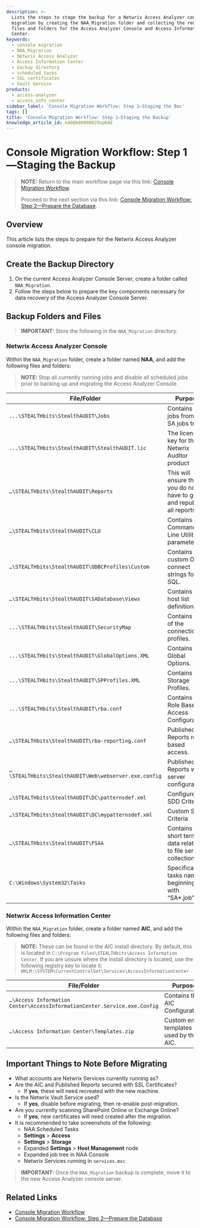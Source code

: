 ```yaml
---
description: >-
  Lists the steps to stage the backup for a Netwrix Access Analyzer console
  migration by creating the NAA_Migration folder and collecting the required
  files and folders for the Access Analyzer Console and Access Information
  Center.
keywords:
  - console migration
  - NAA_Migration
  - Netwrix Access Analyzer
  - Access Information Center
  - backup directory
  - scheduled tasks
  - SSL certificates
  - Vault Service
products:
  - access-analyzer
  - access_info_center
sidebar_label: 'Console Migration Workflow: Step 1—Staging the Bac'
tags: []
title: 'Console Migration Workflow: Step 1—Staging the Backup'
knowledge_article_id: kA0Qk0000002OnpKAE
---
```


# Console Migration Workflow: Step 1—Staging the Backup

> **NOTE:** Return to the main workflow page via this link: [Console Migration Workflow](/docs/kb/accessanalyzer/console-migration-workflow.md).
>
> Proceed to the next section via this link: [Console Migration Workflow: Step 2—Prepare the Database](/docs/kb/accessanalyzer/console-migration-workflow-step-2-prepare-the-database.md).

## Overview

This article lists the steps to prepare for the Netwrix Access Analyzer console migration.

## Create the Backup Directory

1. On the current Access Analyzer Console Server, create a folder called `NAA_Migration`.
2. Follow the steps below to prepare the key components necessary for data recovery of the Access Analyzer Console Server.

## Backup Folders and Files

> **IMPORTANT:** Store the following in the `NAA_Migration` directory.

### Netwrix Access Analyzer Console

Within the `NAA_Migration` folder, create a folder named **NAA**, and add the following files and folders:

> **NOTE:** Stop all currently running jobs and disable all scheduled jobs prior to backing up and migrating the Access Analyzer Console.

| File/Folder | Purpose |
|---|---|
| `...\STEALTHbits\StealthAUDIT\Jobs` | Contains the jobs from the SA jobs tree. |
| `...\STEALTHbits\StealthAUDIT\StealthAUDIT.lic` | The license key for the Netwrix Auditor product |
| `…\STEALTHbits\StealthAUDIT\Reports` | This will ensure that you do not have to go and republish all reports |
| `…\STEALTHbits\StealthAUDIT\CLU` | Contains any Command Line Utility parameters. |
| `…\STEALTHbits\StealthAUDIT\ODBCProfiles\Custom` | Contains any custom ODBC connect strings for SQL. |
| `…\STEALTHbits\StealthAUDIT\SADatabase\Views` | Contains the host list definitions. |
| `...\STEALTHbits\StealthAUDIT\SecurityMap` | Contains all of the connection profiles. |
| `...\STEALTHbits\StealthAUDIT\GlobalOptions.XML` | Contains the Global Options. |
| `...\STEALTHbits\StealthAUDIT\SPProfiles.XML` | Contains the Storage Profiles. |
| `...\STEALTHbits\StealthAUDIT\rba.conf` | Contains the Role Based Access Configuration. |
| `…\STEALTHbits\StealthAUDIT\rba-reporting.conf` | Published Reports role-based access. |
| `…\STEALTHbits\StealthAUDIT\Web\webserver.exe.config` | Published Reports web server configuration. |
| `…\STEALTHbits\StealthAUDIT\DC\patternsdef.xml` | Configured SDD Criteria |
| `…\STEALTHbits\StealthAUDIT\DC\mypatternsdef.xml` | Custom SDD Criteria |
| `…\STEALTHbits\StealthAUDIT\FSAA` | Contains short term data related to file server collections |
| `C:\Windows\System32\Tasks` | Specifically tasks names beginning with “SA*.job” |

### Netwrix Access Information Center

Within the `NAA_Migration` folder, create a folder named **AIC**, and add the following files and folders:

> **NOTE:** These can be found in the AIC install directory. By default, this is located in `C:\Program Files\STEALTHbits\Access Information Center`. If you are unsure where the install directory is located, use the following registry key to locate it: `HKLM:\SYSTEM\CurrentControlSet\Services\AccessInformationCenter`

| File/Folder | Purpose |
|---|---|
| `…\Access Information Center\AccessInformationCenter.Service.exe.Config` | Contains the AIC Configuration. |
| `…\Access Information Center\Templates.zip` | Custom email templates used by the AIC. |

## Important Things to Note Before Migrating

- What accounts are Netwrix Services currently running as?
- Are the AIC and Published Reports secured with SSL Certificates?
  - If **yes**, these will need recreated with the new machine.
- Is the Netwrix Vault Service used?
  - If **yes**, disable before migrating, then re-enable post-migration.
- Are you currently scanning SharePoint Online or Exchange Online?
  - If **yes**, new certificates will need created after the migration.
- It is recommended to take screenshots of the following:
  - NAA Scheduled Tasks
  - **Settings** > **Access**
  - **Settings** > **Storage**
  - Expanded **Settings** > **Host Management** node
  - Expanded job tree in NAA Console
  - Netwrix Services running in `services.msc`

> **IMPORTANT:** Once the `NAA_Migration` backup is complete, move it to the new Access Analyzer console server.

## Related Links

- [Console Migration Workflow](/docs/kb/accessanalyzer/console-migration-workflow.md)
- [Console Migration Workflow: Step 2—Prepare the Database](/docs/kb/accessanalyzer/console-migration-workflow-step-2-prepare-the-database.md)
